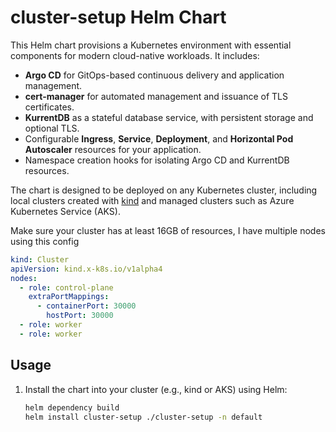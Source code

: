 # cluster-setup Helm Chart

This Helm chart provisions a Kubernetes environment with essential components for modern cloud-native workloads. It includes:

- **Argo CD** for GitOps-based continuous delivery and application management.
- **cert-manager** for automated management and issuance of TLS certificates.
- **KurrentDB** as a stateful database service, with persistent storage and optional TLS.
- Configurable **Ingress**, **Service**, **Deployment**, and **Horizontal Pod Autoscaler** resources for your application.
- Namespace creation hooks for isolating Argo CD and KurrentDB resources.

The chart is designed to be deployed on any Kubernetes cluster, including local clusters created with [kind](https://kind.sigs.k8s.io/) and managed clusters such as Azure Kubernetes Service (AKS).

Make sure your cluster has at least 16GB of resources, I have multiple nodes using this config

```yaml
kind: Cluster
apiVersion: kind.x-k8s.io/v1alpha4
nodes:
  - role: control-plane
    extraPortMappings:
      - containerPort: 30000
        hostPort: 30000
  - role: worker
  - role: worker
```

## Usage

1. Install the chart into your cluster (e.g., kind or AKS) using Helm:

   ```sh
   helm dependency build
   helm install cluster-setup ./cluster-setup -n default
   ```
   